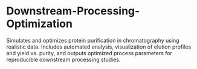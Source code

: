 # Downstream-Processing-Optimization
Simulates and optimizes protein purification in chromatography using realistic data. Includes automated analysis, visualization of elution profiles and yield vs. purity, and outputs optimized process parameters for reproducible downstream processing studies.
